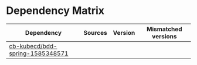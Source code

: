 # Dependency Matrix

Dependency | Sources | Version | Mismatched versions
---------- | ------- | ------- | -------------------
[cb-kubecd/bdd-spring-1585348571](https://github.com/cb-kubecd/bdd-spring-1585348571.git) |  | []() | 
